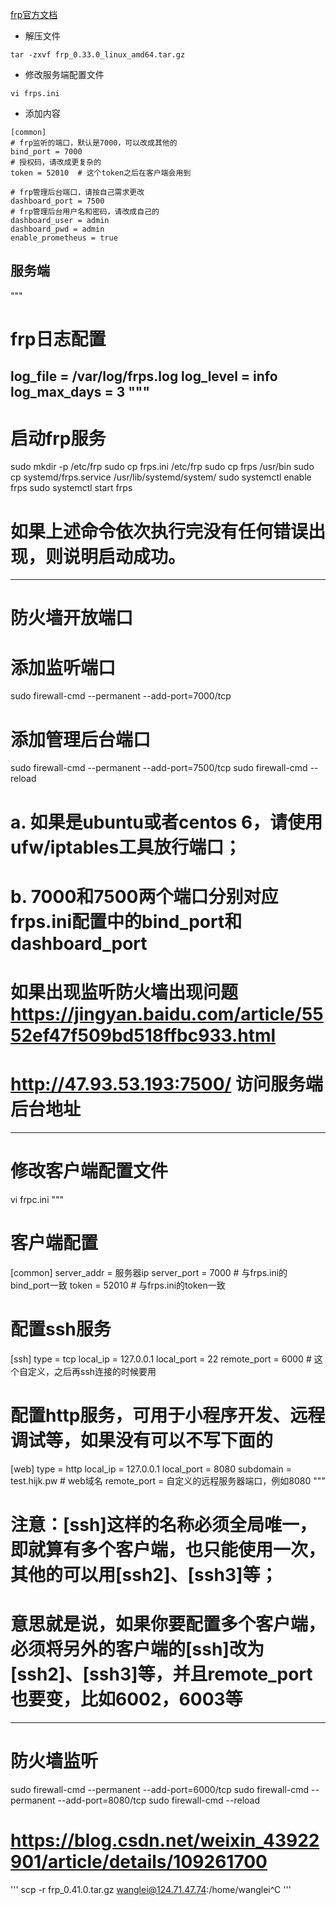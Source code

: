 [frp官方文档](https://gofrp.org/docs/)

* 解压文件
```
tar -zxvf frp_0.33.0_linux_amd64.tar.gz
```
* 修改服务端配置文件
```
vi frps.ini
```
* 添加内容
```
[common]
# frp监听的端口，默认是7000，可以改成其他的
bind_port = 7000
# 授权码，请改成更复杂的
token = 52010  # 这个token之后在客户端会用到

# frp管理后台端口，请按自己需求更改
dashboard_port = 7500
# frp管理后台用户名和密码，请改成自己的
dashboard_user = admin
dashboard_pwd = admin
enable_prometheus = true
```
## 服务端
"""

# frp日志配置
log_file = /var/log/frps.log
log_level = info
log_max_days = 3
"""
------------------------------------------------------------------------------------------------------

# 启动frp服务
sudo mkdir -p /etc/frp
sudo cp frps.ini /etc/frp
sudo cp frps /usr/bin
sudo cp systemd/frps.service /usr/lib/systemd/system/
sudo systemctl enable frps
sudo systemctl start frps
# 如果上述命令依次执行完没有任何错误出现，则说明启动成功。
------------------------------------------------------------------------------------------------------

# 防火墙开放端口

# 添加监听端口
sudo firewall-cmd --permanent --add-port=7000/tcp
# 添加管理后台端口
sudo firewall-cmd --permanent --add-port=7500/tcp
sudo firewall-cmd --reload
# a. 如果是ubuntu或者centos 6，请使用ufw/iptables工具放行端口；
# b. 7000和7500两个端口分别对应frps.ini配置中的bind_port和dashboard_port

# 如果出现监听防火墙出现问题 https://jingyan.baidu.com/article/5552ef47f509bd518ffbc933.html
# http://47.93.53.193:7500/ 访问服务端后台地址
------------------------------------------------------------------------------------------------------

<!-- 客户端 -->
# 修改客户端配置文件
vi frpc.ini
"""
# 客户端配置
[common]
server_addr = 服务器ip
server_port = 7000 # 与frps.ini的bind_port一致
token = 52010  # 与frps.ini的token一致

# 配置ssh服务
[ssh]
type = tcp
local_ip = 127.0.0.1
local_port = 22
remote_port = 6000  # 这个自定义，之后再ssh连接的时候要用

# 配置http服务，可用于小程序开发、远程调试等，如果没有可以不写下面的
[web]
type = http
local_ip = 127.0.0.1
local_port = 8080
subdomain = test.hijk.pw  # web域名
remote_port = 自定义的远程服务器端口，例如8080
"""
# 注意：[ssh]这样的名称必须全局唯一，即就算有多个客户端，也只能使用一次，其他的可以用[ssh2]、[ssh3]等；
# 意思就是说，如果你要配置多个客户端，必须将另外的客户端的[ssh]改为[ssh2]、[ssh3]等，并且remote_port也要变，比如6002，6003等
------------------------------------------------------------------------------------------------------

# 防火墙监听
sudo firewall-cmd --permanent --add-port=6000/tcp
sudo firewall-cmd --permanent --add-port=8080/tcp
sudo firewall-cmd --reload
# https://blog.csdn.net/weixin_43922901/article/details/109261700


'''
scp -r frp_0.41.0.tar.gz  wanglei@124.71.47.74:/home/wanglei^C
'''
